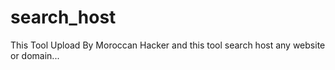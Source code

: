 # search_host
This Tool Upload By Moroccan Hacker and this tool search  host any website or domain... 
